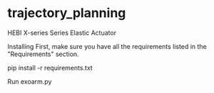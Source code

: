 # trajectory_planning
HEBI X-series Series Elastic Actuator

Installing
First, make sure you have all the requirements listed in the "Requirements" section.
  
 pip install -r requirements.txt


Run exoarm.py
